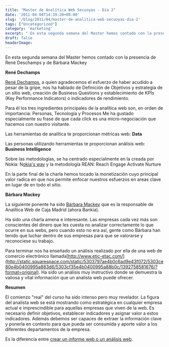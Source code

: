 ```yaml
---
title: "Master de Analítica Web Secuoyas - Día 2"
date: '2011-04-04T14:39:20+00:00'
slug: '/blog/2011/04/master-de-analitica-web-secuoyas-dia-2'
tags: ["Uncategorized"]
category: 'marketing'
excerpt: " En esta segunda semana del Master hemos contado con la presencia de René Deschamps y de Bárbara Mackey**René Dechamps**[René Dechamps]( a quien agr..."
draft: false
headerImage:
---
```

 En esta segunda semana del Master hemos contado con la presencia de René Deschamps y de Bárbara Mackey

**René Dechamps**

[René Dechamps](http://www.linkedin.com/in/renedechampsotamendi), a quien agradecemos el esfuerzo de haber acudido a pesar de la gripe, nos ha hablado de Definición de Objetivos y estrategia de un sitio web, creación de Business Questions y establecimiento de KPIs (Key Performance Indicators) o indicadores de rendimiento.

Para él los tres ingredientes principales de la analítica web son, en orden de importancia: Personas, Tecnología y Procesos Me ha gustado especialmente su frase de que cada click es una micro-negociación que hacemos con nuestro visitante.

Las herramientas de analítica te proporcionan métricas web:  **Data**

Las personas utilizando herramientas te proporcionan análisis web: **Business Intelligence**

Sobre las metodologías, se ha centrado especialmente en la creada por Nokia: N[okia's way](http://webanalyse-news.de/wp-content/uploads/2007/04/implementing_wa_nokia.pdf) y la metodología REAN: Reach Engage Activate Nurture

En la parte final de la charla hemos tocado la monetización cuyo principal valor radica en que nos permite enfocar nuestros esfuerzos en areas clave en lugar de en todo el sitio.

**Bárbara Mackey**

La siguiente ponente ha sido [Bárbara Mackey](http://static.squarespace.com/static/5303797ae4b0c6ad9e43f072/5303ce80e4b0400995a883d6/5303cf35e4b0400995a88b0c/1392758581676/?format=original) que es la responsable de Analítica Web de Caja Madrid (ahora Bankia).

Ha sido una charla amena e interesante. Las empresas cada vez más son conscientes del dinero que les cuesta no analizar correctamente lo que ocurre en sus webs, pero cuando esto no era así, gente como Bárbara han tenido que luchar dentro de sus empresas para que se valorarse y reconociese su trabajo.

Para terminar nos ha enseñado un análisis realizado por ella de una web de comercio electrónico llamada[http://www.etic-etac.com/](http://static.squarespace.com/static/5303797ae4b0c6ad9e43f072/5303ce80e4b0400995a883d6/5303cf35e4b0400995a88b0c/1392758581676/?format=original). Ha sido un análisis muy instructivo donde se demuestra la valiosa y vital información que un analista web puede ofrecer.

**Resumen**

El comienzo "real" del curso ha sido intenso pero muy revelador. La figura del analista web se está mostrando como estratégica en cualquier empresa actual e imprescindible para aquellas empresas que viven de la web. Es necesario definir objetivos, establecer indicadores y asignar valor a estos indicadores. Además debemos ser capaces de extraer la información clave y ponerla en contexto para que pueda ser consumida y aporte valor a los diferentes departamentos de la empresa.

Es la diferencia entre [crear un informe web o un análisis web](http://www.kaushik.net/avinash/2011/04/difference-web-reporting-web-analysis.html).

